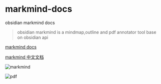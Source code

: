 # markmind-docs

obsidian markmind docs

> obsidian markmind is a mindmap,outline and pdf annotator tool base on obsidian api

[markmind docs](https://markmindckm.github.io/markmind-docs/)

[markmind 中文文档](https://markmindckm.github.io/markmind-docs/zh/index.html)

![markmind](https://user-images.githubusercontent.com/18719494/173736901-20e63b1c-411d-45f2-a22d-a1973f8fd66e.gif)

![pdf](https://user-images.githubusercontent.com/18719494/173736910-7650b1b6-4f72-44ac-9624-5402cd1313a7.gif)
